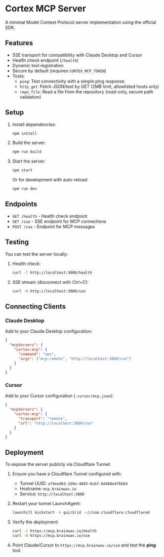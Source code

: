 # Cortex MCP Server

A minimal Model Context Protocol server implementation using the official SDK.

## Features

- SSE transport for compatibility with Claude Desktop and Cursor
- Health check endpoint (`/health`)
- Dynamic tool registration
- Secure by default (requires `CORTEX_MCP_TOKEN`)
- Tools:
  - `ping`: Test connectivity with a simple ping response
  - `http_get`: Fetch JSON/text by GET (2MB limit, allowlisted hosts only)
  - `repo_file`: Read a file from the repository (read-only, secure path validation)

## Setup

1. Install dependencies:

   ```bash
   npm install
   ```

2. Build the server:

   ```bash
   npm run build
   ```

3. Start the server:

   ```bash
   npm start
   ```

   Or for development with auto-reload:

   ```bash
   npm run dev
   ```

## Endpoints

- `GET /health` - Health check endpoint
- `GET /sse` - SSE endpoint for MCP connections
- `POST /sse` - Endpoint for MCP messages

## Testing

You can test the server locally:

1. Health check:

   ```bash
   curl -I http://localhost:3000/health
   ```

2. SSE stream (disconnect with Ctrl+C):
   ```bash
   curl -N http://localhost:3000/sse
   ```

## Connecting Clients

### Claude Desktop

Add to your Claude Desktop configuration:

```json
{
  "mcpServers": {
    "cortex-mcp": {
      "command": "npx",
      "args": ["mcp-remote", "http://localhost:3000/sse"]
    }
  }
}
```

### Cursor

Add to your Cursor configuration (`.cursor/mcp.json`):

```json
{
  "mcpServers": {
    "cortex-mcp": {
      "transport": "remote",
      "url": "http://localhost:3000/sse"
    }
  }
}
```

## Deployment

To expose the server publicly via Cloudflare Tunnel:

1. Ensure you have a Cloudflare Tunnel configured with:
   - Tunnel UUID: `af4eed03-2d4e-4683-8cb7-6d4b8e47b564`
   - Hostname: `mcp.brainwav.io`
   - Service: `http://localhost:3000`

2. Restart your tunnel LaunchAgent:

   ```bash
   launchctl kickstart -k gui/$(id -u)/com.cloudflare.cloudflared
   ```

3. Verify the deployment:

   ```bash
   curl -I https://mcp.brainwav.io/health
   curl -N https://mcp.brainwav.io/sse
   ```

4. Point Claude/Cursor to `https://mcp.brainwav.io/sse` and test the **ping** tool.
